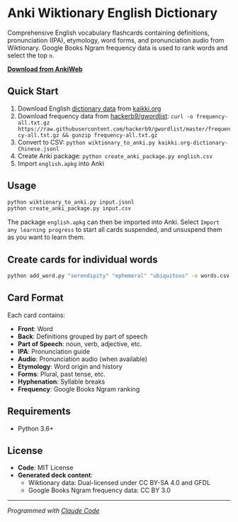 # Anki Wiktionary English Dictionary

Comprehensive English vocabulary flashcards containing definitions, pronunciation (IPA), etymology, word forms, and pronunciation audio from Wiktionary.
Google Books Ngram frequency data is used to rank words and select the top `n`.

**[Download from AnkiWeb](https://ankiweb.net/shared/info/1140417632)**

## Quick Start

1. Download English [dictionary data](https://kaikki.org/dictionary/English/) from [kaikki.org](https://kaikki.org)
2. Download frequency data from [hackerb9/gwordlist](https://github.com/hackerb9/gwordlist):
   `curl -o frequency-all.txt.gz https://raw.githubusercontent.com/hackerb9/gwordlist/master/frequency-all.txt.gz && gunzip frequency-all.txt.gz`
3. Convert to CSV: `python wiktionary_to_anki.py kaikki.org-dictionary-Chinese.jsonl`
4. Create Anki package: `python create_anki_package.py english.csv`
5. Import `english.apkg` into Anki

## Usage

```bash
python wiktionary_to_anki.py input.jsonl
python create_anki_package.py input.csv
```

The package `english.apkg` can then be imported into Anki.
Select `Import any learning progress` to start all cards suspended, and unsuspend them as you want to learn them.

## Create cards for individual words

```bash
python add_word.py "serendipity" "ephemeral" "ubiquitous" -o words.csv
```

## Card Format

Each card contains:
- **Front**: Word
- **Back**: Definitions grouped by part of speech
- **Part of Speech**: noun, verb, adjective, etc.
- **IPA**: Pronunciation guide
- **Audio**: Pronunciation audio (when available)
- **Etymology**: Word origin and history
- **Forms**: Plural, past tense, etc.
- **Hyphenation**: Syllable breaks
- **Frequency**: Google Books Ngram ranking

## Requirements

- Python 3.6+

## License

- **Code**: MIT License
- **Generated deck content**:
  - Wiktionary data: Dual-licensed under CC BY-SA 4.0 and GFDL
  - Google Books Ngram frequency data: CC BY 3.0

---

*Programmed with [Claude Code](https://claude.ai/code)*